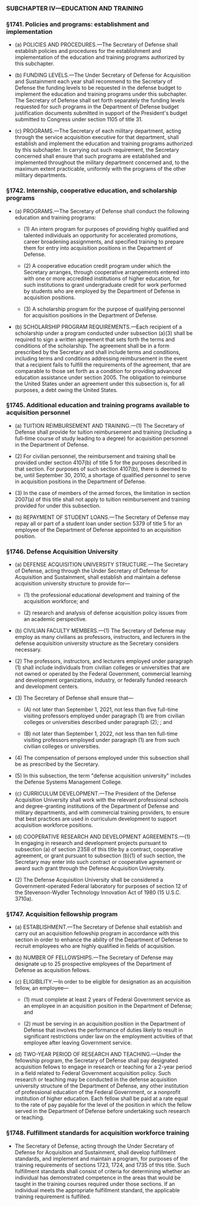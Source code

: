 ### SUBCHAPTER IV—EDUCATION AND TRAINING

### §1741. Policies and programs: establishment and implementation
* (a) POLICIES AND PROCEDURES.—The Secretary of Defense shall establish policies and procedures for the establishment and implementation of the education and training programs authorized by this subchapter.

* (b) FUNDING LEVELS.—The Under Secretary of Defense for Acquisition and Sustainment each year shall recommend to the Secretary of Defense the funding levels to be requested in the defense budget to implement the education and training programs under this subchapter. The Secretary of Defense shall set forth separately the funding levels requested for such programs in the Department of Defense budget justification documents submitted in support of the President's budget submitted to Congress under section 1105 of title 31.

* (c) PROGRAMS.—The Secretary of each military department, acting through the service acquisition executive for that department, shall establish and implement the education and training programs authorized by this subchapter. In carrying out such requirement, the Secretary concerned shall ensure that such programs are established and implemented throughout the military department concerned and, to the maximum extent practicable, uniformly with the programs of the other military departments.

### §1742. Internship, cooperative education, and scholarship programs
* (a) PROGRAMS.—The Secretary of Defense shall conduct the following education and training programs:

  * (1) An intern program for purposes of providing highly qualified and talented individuals an opportunity for accelerated promotions, career broadening assignments, and specified training to prepare them for entry into acquisition positions in the Department of Defense.

  * (2) A cooperative education credit program under which the Secretary arranges, through cooperative arrangements entered into with one or more accredited institutions of higher education, for such institutions to grant undergraduate credit for work performed by students who are employed by the Department of Defense in acquisition positions.

  * (3) A scholarship program for the purpose of qualifying personnel for acquisition positions in the Department of Defense.


* (b) SCHOLARSHIP PROGRAM REQUIREMENTS.—Each recipient of a scholarship under a program conducted under subsection (a)(3) shall be required to sign a written agreement that sets forth the terms and conditions of the scholarship. The agreement shall be in a form prescribed by the Secretary and shall include terms and conditions, including terms and conditions addressing reimbursement in the event that a recipient fails to fulfill the requirements of the agreement, that are comparable to those set forth as a condition for providing advanced education assistance under section 2005. The obligation to reimburse the United States under an agreement under this subsection is, for all purposes, a debt owing the United States.

### §1745. Additional education and training programs available to acquisition personnel
* (a) TUITION REIMBURSEMENT AND TRAINING.—(1) The Secretary of Defense shall provide for tuition reimbursement and training (including a full-time course of study leading to a degree) for acquisition personnel in the Department of Defense.

* (2) For civilian personnel, the reimbursement and training shall be provided under section 4107(b) of title 5 for the purposes described in that section. For purposes of such section 4107(b), there is deemed to be, until September 30, 2010, a shortage of qualified personnel to serve in acquisition positions in the Department of Defense.

* (3) In the case of members of the armed forces, the limitation in section 2007(a) of this title shall not apply to tuition reimbursement and training provided for under this subsection.

* (b) REPAYMENT OF STUDENT LOANS.—The Secretary of Defense may repay all or part of a student loan under section 5379 of title 5 for an employee of the Department of Defense appointed to an acquisition position.

### §1746. Defense Acquisition University
* (a) DEFENSE ACQUISITION UNIVERSITY STRUCTURE.—The Secretary of Defense, acting through the Under Secretary of Defense for Acquisition and Sustainment, shall establish and maintain a defense acquisition university structure to provide for—

  * (1) the professional educational development and training of the acquisition workforce; and

  * (2) research and analysis of defense acquisition policy issues from an academic perspective.


* (b) CIVILIAN FACULTY MEMBERS.—(1) The Secretary of Defense may employ as many civilians as professors, instructors, and lecturers in the defense acquisition university structure as the Secretary considers necessary.

* (2) The professors, instructors, and lecturers employed under paragraph (1) shall include individuals from civilian colleges or universities that are not owned or operated by the Federal Government, commercial learning and development organizations, industry, or federally funded research and development centers.

* (3) The Secretary of Defense shall ensure that—

  * (A) not later than September 1, 2021, not less than five full-time visiting professors employed under paragraph (1) are from civilian colleges or universities described under paragraph (2); ; and

  * (B) not later than September 1, 2022, not less than ten full-time visiting professors employed under paragraph (1) are from such civilian colleges or universities.


* (4) The compensation of persons employed under this subsection shall be as prescribed by the Secretary.

* (5) In this subsection, the term "defense acquisition university" includes the Defense Systems Management College.

* (c) CURRICULUM DEVELOPMENT.—The President of the Defense Acquisition University shall work with the relevant professional schools and degree-granting institutions of the Department of Defense and military departments, and with commercial training providers, to ensure that best practices are used in curriculum development to support acquisition workforce positions.

* (d) COOPERATIVE RESEARCH AND DEVELOPMENT AGREEMENTS.—(1) In engaging in research and development projects pursuant to subsection (a) of section 2358 of this title by a contract, cooperative agreement, or grant pursuant to subsection (b)(1) of such section, the Secretary may enter into such contract or cooperative agreement or award such grant through the Defense Acquisition University.

* (2) The Defense Acquisition University shall be considered a Government-operated Federal laboratory for purposes of section 12 of the Stevenson-Wydler Technology Innovation Act of 1980 (15 U.S.C. 3710a).

### §1747. Acquisition fellowship program
* (a) ESTABLISHMENT.—The Secretary of Defense shall establish and carry out an acquisition fellowship program in accordance with this section in order to enhance the ability of the Department of Defense to recruit employees who are highly qualified in fields of acquisition.

* (b) NUMBER OF FELLOWSHIPS.—The Secretary of Defense may designate up to 25 prospective employees of the Department of Defense as acquisition fellows.

* (c) ELIGIBILITY.—In order to be eligible for designation as an acquisition fellow, an employee—

  * (1) must complete at least 2 years of Federal Government service as an employee in an acquisition position in the Department of Defense; and

  * (2) must be serving in an acquisition position in the Department of Defense that involves the performance of duties likely to result in significant restrictions under law on the employment activities of that employee after leaving Government service.


* (d) TWO-YEAR PERIOD OF RESEARCH AND TEACHING.—Under the fellowship program, the Secretary of Defense shall pay designated acquisition fellows to engage in research or teaching for a 2-year period in a field related to Federal Government acquisition policy. Such research or teaching may be conducted in the defense acquisition university structure of the Department of Defense, any other institution of professional education of the Federal Government, or a nonprofit institution of higher education. Each fellow shall be paid at a rate equal to the rate of pay payable for the level of the position in which the fellow served in the Department of Defense before undertaking such research or teaching.

### §1748. Fulfillment standards for acquisition workforce training
* The Secretary of Defense, acting through the Under Secretary of Defense for Acquisition and Sustainment, shall develop fulfillment standards, and implement and maintain a program, for purposes of the training requirements of sections 1723, 1724, and 1735 of this title. Such fulfillment standards shall consist of criteria for determining whether an individual has demonstrated competence in the areas that would be taught in the training courses required under those sections. If an individual meets the appropriate fulfillment standard, the applicable training requirement is fulfilled.